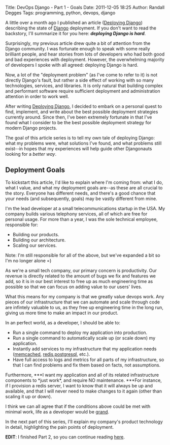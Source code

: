 Title: DevOps Django - Part 1 - Goals
Date: 2011-12-05 18:25
Author: Randall Degges
Tags: programming, python, devops, django


A little over a month ago I published an article ([Deploying Django][])
describing the state of [Django][] deployment. If you don't want to read the
backstory, I'll summarize it for you here: ***deploying Django is hard***.

Surprisingly, my previous article drew quite a bit of attention from the Django
community. I was fortunate enough to speak with some really brilliant people,
and hear stories from lots of developers who had both good and bad experiences
with deployment. However, the overwhelming majority of developers I spoke with
all agreed: deploying Django is hard.

Now, a lot of the "deployment problem" (as I've come to refer to it) is not
directly Django's fault, but rather a side effect of working with so many
technologies, services, and libraries. It is only natural that building complex
and performant software require sufficient deployment and administration
attention in order to work well.

After writing [Deploying Django][], I decided to embark on a personal quest to
find, implement, and write about the best possible deployment strategies
currently around. Since then, I've been extremely fortunate in that I've found
what I consider to be the best possible deployment strategy for modern Django
projects.

The goal of this article series is to tell my own tale of deploying Django: what
my problems were, what solutions I've found, and what problems still exist--in
hopes that my experiences will help guide other Djangonauts looking for
a *better way*.


## Deployment Goals

To kickstart this article, I'd like to explain where I'm coming from: what I do,
what I value, and what my deployment goals are--as these are all crucial to the
story. Everyone has different needs, and there's a good chance that your needs
(and subsequently, goals) may be vastly different from mine.

I'm the lead developer at a small telecommunications startup in the USA. My
company builds various telephony services, all of which are free for personal
usage. For more than a year, I was the sole technical employee, responsible for:

-   Building our products.
-   Building our architecture.
-   Scaling our services.

Note: I'm still responsible for all of the above, but we've expanded a bit so
I'm no longer alone =)

As we're a small tech company, our primary concern is productivity. Our revenue
is directly related to the amount of bugs we fix and features we add, so it is
in our best interest to free up as much engineering time as possible so that we
can focus on adding value to our users' lives.

What this means for my company is that we greatly value devops work. Any pieces
of our infrastructure that we can automate and scale through code are infintely
valuable to us, as they free up engineering time in the long run, giving us more
time to make an impact in our product.

In an perfect world, as a developer, I should be able to:

-   Run a single command to deploy my application into production.
-   Run a single command to automatically scale up (or scale down) my
    application.
-   Instantly add services to my infrastructure that my application needs
    ([memcached][], [redis][],[postgresql][], etc.).
-   Have full access to logs and metrics for all parts of my infrastructure, so
    that I can find problems and fix them based on facts, not assumptions.

Furthermore, ***I want my application and all of its related infrastructure
components to \*just work\*, and require NO maintenance. ***For instance, if I
provision a redis server, I want to know that it will always be up and
available, and that I will never need to make changes to it again (other than
scaling it up or down).

I think we can all agree that if the conditions above could be met with minimal
work, life as a developer would be [grand][].

In the next part of this series, I'll explain my company's product technology in
detail, highlighting the pain points of deployment.

**EDIT**: I finished Part 2, so you can continue reading [here][].


  [Deploying Django]: http://rdegges.com/deploying-django "Deploying Django"
  [Django]: https://www.djangoproject.com/ "Django"
  [memcached]: http://memcached.org/ "memcached"
  [redis]: http://redis.io/ "redis"
  [postgresql]: http://www.postgresql.org/ "PostgreSQL"
  [grand]: http://s3.amazonaws.com/kym-assets/photos/images/original/000/090/603/258witx.gif?1293746728
    "grand"
  [here]: http://rdegges.com/devops-django-part-2-the-pain-of-deployment
    "DevOps Django - Part 2 - The Pain of Deployment"
